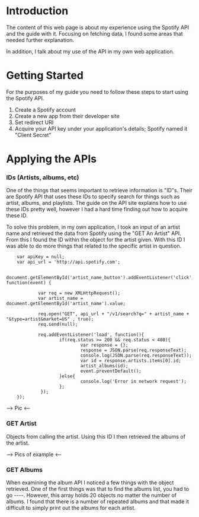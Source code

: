 # Introduction

The content of this web page is about my experience using the Spotify API and the guide with it. Focusing on fetching data, I found some areas that needed further explanation. 

In addition, I talk about my use of the API in my own web application.

# Getting Started

For the purposes of my guide you need to follow these steps to start using the Spotify API.

1. Create a Spotify account
1. Create a new app from their developer site
1. Set redirect URI
1. Acquire your API key under your application's details; Spotify named it "Client Secret"

# Applying the APIs

### IDs (Artists, albums, etc)
One of the things that seems important to retrieve information is "ID"s. Their are Spotify API that uses these IDs to specify search for things such as artist, albums, and playlists. The guide on the API site explains how to use these IDs pretty well, however I had a hard time finding out how to acquire these ID. 

To solve this problem, in my own application, I took an input of an artist name and retrieved the data from Spotify using the "GET An Artist" API. From this I found the ID within the object for the artist given. With this ID I was able to do more things that related to the specific artist in question.


        var apiKey = null;
        var api_url = 'http://api.spotify.com';

        document.getElementById('artist_name_button').addEventListener('click', function(event) {
        
                var req = new XMLHttpRequest();
                var artist_name = document.getElementById('artist_name').value;

                req.open("GET", api_url + "/v1/search?q=" + artist_name + "&type=artist&market=US" , true);
                req.send(null);

                req.addEventListener('load', function(){
                        if(req.status >= 200 && req.status < 400){
                                var response = {};
                                response = JSON.parse(req.responseText);
                                console.log(JSON.parse(req.responseText));
                                var id = response.artists.items[0].id;
                                artist_albums(id);
                                event.preventDefault();
                        }else{
                                console.log('Error in network request');
                        };
                 });
        });

--> Pic <--

### GET Artist

Objects from calling the artist.
Using this ID I then retrieved the albums of the artist. 

--> Pics of example <--

### GET Albums
When examining the album API I noticed a few things with the object retrieved. One of the first things was that to find the albums list, you had to go ----. However, this array holds 20 objects no matter the number of albums. I found that there is a number of repeated albums and that made it difficult to simply print out the albums for each artist. 

